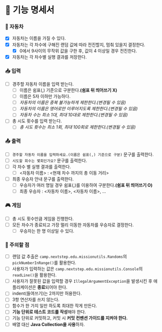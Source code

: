 # 📝 기능 명세서

### 🚗 자동차
- [x] 자동차는 이름을 가질 수 있다.
- [x] 자동차는 각 차수에 구해진 랜덤 값에 따라 전진할지, 멈춰 있을지 결정한다.
  - [x] 0에서 9사이의 무작위 값을 구한 후, 값이 4 이상일 경우 전진한다.
- [x] 자동차는 각 차수별 실행 결과를 저장한다.

### 📥 입력
- [ ] 경주할 자동차 이름을 입력 받는다.
  - [ ] 이름은 쉼표(,) 기준으로 구분한다.**(쉼표 뒤 띄어쓰기 X)**
  - [ ] 이름은 5자 이하만 가능하다.
  - [ ] _자동차의 이름은 중복 불가능하게 제한한다.(변경될 수 있음)_
  - [ ] _자동차의 이름은 영어로만 이루어지도록 제한한다.(변경될 수 있음)_
  - [ ] _자동차 수는 최소 1대, 최대 10대로 제한한다.(변경될 수 있음)_
- [ ] 총 시도 횟수를 입력 받는다.
  - [ ] _총 시도 횟수는 최소 1회, 최대 100회로 제한한다.(변경될 수 있음)_

### 📤 출력
- [ ] ```경주할 자동차 이름을 입력하세요.(이름은 쉼표(,) 기준으로 구분)``` 문구를 출력한다.
- [ ] ```시도할 회수는 몇회인가요?``` 문구를 출력한다.
- [ ] 각 차수 별 실행 결과를 출력한다.
  - [ ] <자동차 이름> : <현재 차수 까지의 총 이동 거리>
- [ ] 최종 우승자 안내 문구를 출력한다.
  - [ ] 우승자가 여러 명일 경우 쉼표(,)를 이용하여 구분한다.**(쉼표 뒤 띄어쓰기 O)**
  - [ ] 최종 우승자 : <자동차 이름>, <자동차 이름>, ...

### 🎮 게임
- [ ] 총 시도 횟수만큼 게임을 진행한다.
- [ ] 모든 차수가 종료되고 가장 멀리 이동한 자동차를 우승자로 결정한다.
  - [ ] 우승자는 한 명 이상일 수 있다.

### 🚨 주의할 점
- [ ] 랜덤 값 추출은 ```camp.nextstep.edu.missionutils.Randoms```의 ```pickNumberInRange()```를 활용한다.
- [ ] 사용자가 입력하는 값은 ```camp.nextstep.edu.missionutils.Console```의 ```readLine()```을 활용한다.
- [ ] 사용자가 잘못된 값을 입력할 경우 ```IllegalArgumentException```을 발생시킨 후 애플리케이션은 **종료**되어야 한다.
- [ ] indent(들여쓰기)는 2까지만 허용한다.
- [ ] 3항 연산자를 쓰지 않는다.
- [ ] 함수가 한 가지 일만 하도록 최대한 작게 만든다.
- [ ] **기능 단위로 테스트 코드를 작성**해야 한다.
- [ ] 기능 단위로 커밋하고, 커밋 시 **커밋 컨벤션 가이드를 지켜야 한다.**
- [ ] 배열 대신 **Java Collection을 사용**하자.
